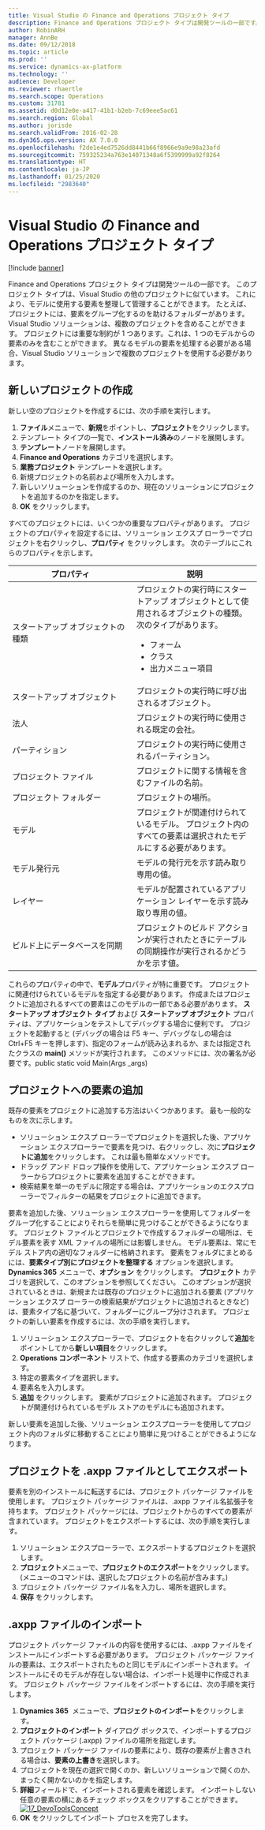 ```yaml
---
title: Visual Studio の Finance and Operations プロジェクト タイプ
description: Finance and Operations プロジェクト タイプは開発ツールの一部です。
author: RobinARH
manager: AnnBe
ms.date: 09/12/2018
ms.topic: article
ms.prod: ''
ms.service: dynamics-ax-platform
ms.technology: ''
audience: Developer
ms.reviewer: rhaertle
ms.search.scope: Operations
ms.custom: 31781
ms.assetid: d0d12e0e-a417-41b1-b2eb-7c69eee5ac61
ms.search.region: Global
ms.author: jorisde
ms.search.validFrom: 2016-02-28
ms.dyn365.ops.version: AX 7.0.0
ms.openlocfilehash: f2de1e4ed7526dd8441b66f8966e9a9e98a23afd
ms.sourcegitcommit: 759325234a763e14071348a6f5399999a92f8264
ms.translationtype: HT
ms.contentlocale: ja-JP
ms.lasthandoff: 01/25/2020
ms.locfileid: "2983640"
---
```

# <a name="finance-and-operations-project-type-in-visual-studio"></a>Visual Studio の Finance and Operations プロジェクト タイプ

[!include [banner](../includes/banner.md)]

Finance and Operations プロジェクト タイプは開発ツールの一部です。 このプロジェクト タイプは、Visual Studio の他のプロジェクトに似ています。 これにより、モデルに使用する要素を整理して管理することができます。 たとえば、プロジェクトには、要素をグループ化するのを助けるフォルダーがあります。 Visual Studio ソリューションは、複数のプロジェクトを含めることができます。 プロジェクトには重要な制約が 1 つあります。これは、1 つのモデルからの要素のみを含むことができます。 異なるモデルの要素を処理する必要がある場合、Visual Studio ソリューションで複数のプロジェクトを使用する必要があります。

## <a name="create-a-new-project"></a>新しいプロジェクトの作成
新しい空のプロジェクトを作成するには、次の手順を実行します。

1.  **ファイル**メニューで、**新規**をポイントし、**プロジェクト**をクリックします。
2.  テンプレート タイプの一覧で、**インストール済み**のノードを展開します。
3.  **テンプレート**ノードを展開します。
4.  **Finance and Operations** カテゴリを選択します。
5.  **業務プロジェクト** テンプレートを選択します。
6.  新規プロジェクトの名前および場所を入力します。
7.  新しいソリューションを作成するのか、現在のソリューションにプロジェクトを追加するのかを指定します。
8.  **OK** をクリックします。

すべてのプロジェクトには、いくつかの重要なプロパティがあります。 プロジェクトのプロパティを設定するには、ソリューション エクスプ ローラーでプロジェクトを右クリックし、**プロパティ** をクリックします。 次のテーブルにこれらのプロパティを示します。

<table>
<colgroup>
<col width="50%" />
<col width="50%" />
</colgroup>
<thead>
<tr class="header">
<th>プロパティ</th>
<th>説明</th>
</tr>
</thead>
<tbody>
<tr class="odd">
<td>スタートアップ オブジェクトの種類</td>
<td>プロジェクトの実行時にスタートアップ オブジェクトとして使用されるオブジェクトの種類。 次のタイプがあります。
<ul>
<li>フォーム</li>
<li>クラス</li>
<li>出力メニュー項目</li>
</ul></td>
</tr>
<tr class="even">
<td>スタートアップ オブジェクト</td>
<td>プロジェクトの実行時に呼び出されるオブジェクト。</td>
</tr>
<tr class="odd">
<td>法人</td>
<td>プロジェクトの実行時に使用される既定の会社。</td>
</tr>
<tr class="even">
<td>パーティション</td>
<td>プロジェクトの実行時に使用されるパーティション。</td>
</tr>
<tr class="odd">
<td>プロジェクト ファイル</td>
<td>プロジェクトに関する情報を含むファイルの名前。</td>
</tr>
<tr class="even">
<td>プロジェクト フォルダー</td>
<td>プロジェクトの場所。</td>
</tr>
<tr class="odd">
<td>モデル</td>
<td>プロジェクトが関連付けられているモデル。 プロジェクト内のすべての要素は選択されたモデルにする必要があります。</td>
</tr>
<tr class="even">
<td>モデル発行元</td>
<td>モデルの発行元を示す読み取り専用の値。</td>
</tr>
<tr class="odd">
<td>レイヤー</td>
<td>モデルが配置されているアプリケーション レイヤーを示す読み取り専用の値。</td>
</tr>
<tr class="even">
<td>ビルド上にデータベースを同期</td>
<td>プロジェクトのビルド アクションが実行されたときにテーブルの同期操作が実行されるかどうかを示す値。</td>
</tr>
</tbody>
</table>

これらのプロパティの中で、**モデル**プロパティが特に重要です。 プロジェクトに関連付けられているモデルを指定する必要があります。 作成またはプロジェクトに追加されるすべての要素はこのモデルの一部である必要があります。 **スタートアップ オブジェクト タイプ** および **スタートアップ オブジェクト** プロパティは、アプリケーションをテストしてデバッグする場合に便利です。 プロジェクトを起動すると (デバッグの場合は F5 キー、デバッグなしの場合は Ctrl+F5 キーを押します)、指定のフォームが読み込まれるか、または指定されたクラスの **main()** メソッドが実行されます。 このメソッドには、次の署名が必要です。public static void Main(Args \_args)

## <a name="add-elements-to-a-project"></a>プロジェクトへの要素の追加
既存の要素をプロジェクトに追加する方法はいくつかあります。 最も一般的なものを次に示します。

-   ソリューション エクスプ ローラーでプロジェクトを選択した後、アプリケーション エクスプローラーで要素を見つけ、右クリックし、次に**プロジェクトに追加**をクリックします。 これは最も簡単なメソッドです。
-   ドラッグ アンド ドロップ操作を使用して、アプリケーション エクスプ ローラーからプロジェクトに要素を追加することができます。
-   検索結果を単一のモデルに限定する場合は、アプリケーションのエクスプローラーでフィルターの結果をプロジェクトに追加できます。

要素を追加した後、ソリューション エクスプローラーを使用してフォルダーをグループ化することによりそれらを簡単に見つけることができるようになります。 プロジェクト ファイルとプロジェクトで作成するフォルダーの場所は、モデル要素を表す XML ファイルの場所には影響しません。 モデル要素は、常にモデル ストア内の適切なフォルダーに格納されます。 要素をフォルダにまとめるには、**要素タイプ別にプロジェクトを整理する** オプションを選択します。 **Dynamics 365** メニューで、**オプション** をクリックします。 **プロジェクト** カテゴリを選択して、このオプションを参照してください。 このオプションが選択されているときは、新規または既存のプロジェクトに追加される要素 (アプリケーション エクスプ ローラーの検索結果がプロジェクトに追加されるときなど) は、要素タイプ名に基づいて、フォルダーにグループ分けされます。 プロジェクトの新しい要素を作成するには、次の手順を実行します。

1.  ソリューション エクスプローラーで、プロジェクトを右クリックして**追加**をポイントしてから**新しい項目**をクリックします。
2.  **Operations コンポーネント** リストで、作成する要素のカテゴリを選択します。
3.  特定の要素タイプを選択します。
4.  要素名を入力します。
5.  **追加** をクリックします。 要素がプロジェクトに追加されます。 プロジェクトが関連付けられているモデル ストアのモデルにも追加されます。

新しい要素を追加した後、ソリューション エクスプローラーを使用してプロジェクト内のフォルダに移動することにより簡単に見つけることができるようになります。

## <a name="export-a-projects-as-an-axpp-file"></a>プロジェクトを .axpp ファイルとしてエクスポート
要素を別のインストールに転送するには、プロジェクト パッケージ ファイルを使用します。 プロジェクト パッケージ ファイルは、.axpp ファイル名拡張子を持ちます。 プロジェクト パッケージには、プロジェクトからのすべての要素が含まれています。 プロジェクトをエクスポートするには、次の手順を実行します。

1.  ソリューション エクスプローラーで、エクスポートするプロジェクトを選択します。
2.  **プロジェクト**メニューで、**プロジェクトのエクスポート**をクリックします。 (メニューのコマンドは、選択したプロジェクトの名前が含みます。)
3.  プロジェクト パッケージ ファイル名を入力し、場所を選択します。
4.  **保存** をクリックします。

## <a name="import-an-axpp-file"></a>.axpp ファイルのインポート
プロジェクト パッケージ ファイルの内容を使用するには、.axpp ファイルをインストールにインポートする必要があります。 プロジェクト パッケージ ファイルの要素は、エクスポートされたものと同じモデルにインポートされます。 インストールにそのモデルが存在しない場合は、インポート処理中に作成されます。 プロジェクト パッケージ ファイルをインポートするには、次の手順を実行します。

1.  **Dynamics 365**  メニューで、**プロジェクトのインポート**をクリックします。
2.  **プロジェクトのインポート** ダイアログ ボックスで、インポートするプロジェクト パッケージ (.axpp) ファイルの場所を指定します。
3.  プロジェクト パッケージ ファイルの要素により、既存の要素が上書きされる場合は、**要素の上書き**を選択します。
4.  プロジェクトを現在の選択で開くのか、新しいソリューションで開くのか、まったく開かないのかを指定します。
5.  **詳細**フィールドで、インポートされる要素を確認します。 インポートしない任意の要素の横にあるチェック ボックスをクリアすることができます。 [![17\_DevoToolsConcept](./media/17_devotoolsconcept.png)](./media/17_devotoolsconcept.png)
6.  **OK** をクリックしてインポート プロセスを完了します。




